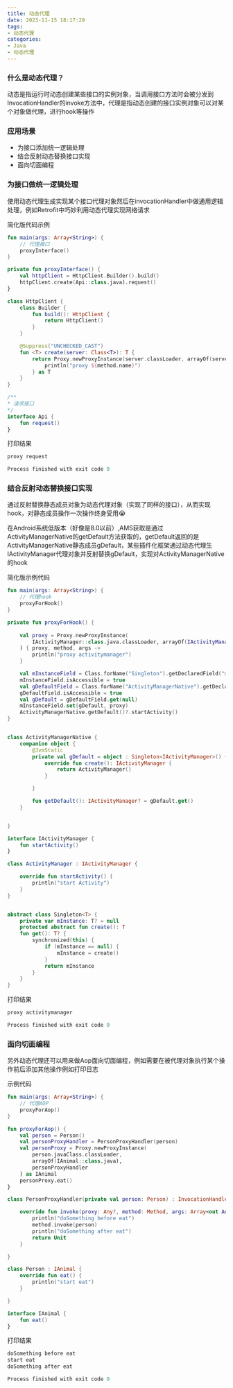 ```yaml
---
title: 动态代理
date: 2023-11-15 18:17:29
tags:
- 动态代理
categories:
- Java
- 动态代理
---
```


### 什么是动态代理？

动态是指运行时动态创建某些接口的实例对象，当调用接口方法时会被分发到InvocationHandler的invoke方法中，代理是指动态创建的接口实例对象可以对某个对象做代理，进行hook等操作



### 应用场景

- 为接口添加统一逻辑处理
- 结合反射动态替换接口实现
- 面向切面编程



### 为接口做统一逻辑处理

使用动态代理生成实现某个接口代理对象然后在invocationHandler中做通用逻辑处理，例如Retrofit中巧妙利用动态代理实现网络请求

简化版代码示例

```kotlin
fun main(args: Array<String>) {
    // 代理接口
    proxyInterface()
}

private fun proxyInterface() {
    val httpClient = HttpClient.Builder().build()
    httpClient.create(Api::class.java).request()
}

class HttpClient {
    class Builder {
        fun build(): HttpClient {
            return HttpClient()
        }
    }

    @Suppress("UNCHECKED_CAST")
    fun <T> create(server: Class<T>): T {
        return Proxy.newProxyInstance(server.classLoader, arrayOf(server)) { proxy, method, args ->
            println("proxy ${method.name}")
        } as T
    }
}

/**
* 请求接口
*/
interface Api {
    fun request()
}
```

打印结果

```kotlin
proxy request

Process finished with exit code 0
```



### 结合反射动态替换接口实现

通过反射替换静态成员对象为动态代理对象（实现了同样的接口），从而实现hook，对静态成员操作一次操作终身受用😭

在Android系统低版本（好像是8.0以前）,AMS获取是通过ActivityManagerNative的getDefault方法获取的，getDefault返回的是ActivityManagerNative静态成员gDefault，某些插件化框架通过动态代理生IActivityManager代理对象并反射替换gDefault，实现对ActivityManagerNative的hook

简化版示例代码

```kotlin
fun main(args: Array<String>) {
    // 代理hook
    proxyForHook()
}

private fun proxyForHook() {
   
    val proxy = Proxy.newProxyInstance(
        IActivityManager::class.java.classLoader, arrayOf(IActivityManager::class.java)
    ) { proxy, method, args ->
        println("proxy activitymanager")
    }

    val mInstanceField = Class.forName("Singleton").getDeclaredField("mInstance")
    mInstanceField.isAccessible = true
    val gDefaultField = Class.forName("ActivityManagerNative").getDeclaredField("gDefault")
    gDefaultField.isAccessible = true
    val gDefault = gDefaultField.get(null)
    mInstanceField.set(gDefault, proxy)
    ActivityManagerNative.getDefault()?.startActivity()
}


class ActivityManagerNative {
    companion object {
        @JvmStatic
        private val gDefault = object : Singleton<IActivityManager>() {
            override fun create(): IActivityManager {
                return ActivityManager()
            }

        }

        fun getDefault(): IActivityManager? = gDefault.get()
    }


}

interface IActivityManager {
    fun startActivity()
}

class ActivityManager : IActivityManager {

    override fun startActivity() {
        println("start Activity")
    }
}


abstract class Singleton<T> {
    private var mInstance: T? = null
    protected abstract fun create(): T
    fun get(): T? {
        synchronized(this) {
            if (mInstance == null) {
                mInstance = create()
            }
            return mInstance
        }
    }
}
```

打印结果

```kotlin
proxy activitymanager

Process finished with exit code 0
```



### 面向切面编程

另外动态代理还可以用来做Aop面向切面编程，例如需要在被代理对象执行某个操作前后添加其他操作例如打印日志

示例代码

```kotlin
fun main(args: Array<String>) {
    // 代理AOP
    proxyForAop()
}

fun proxyForAop() {
    val person = Person()
    val personProxyHandler = PersonProxyHandler(person)
    val personProxy = Proxy.newProxyInstance(
        person.javaClass.classLoader,
        arrayOf(IAnimal::class.java),
        personProxyHandler
    ) as IAnimal
    personProxy.eat()
}

class PersonProxyHandler(private val person: Person) : InvocationHandler {

    override fun invoke(proxy: Any?, method: Method, args: Array<out Any>?): Any {
        println("doSomething before eat")
        method.invoke(person)
        println("doSomething after eat")
        return Unit
    }

}

class Person : IAnimal {
    override fun eat() {
        println("start eat")
    }

}

interface IAnimal {
    fun eat()
}
```

打印结果

```kotlin
doSomething before eat
start eat
doSomething after eat

Process finished with exit code 0
```

